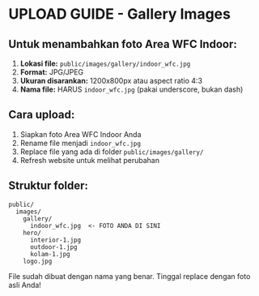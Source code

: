 # UPLOAD GUIDE - Gallery Images

## Untuk menambahkan foto Area WFC Indoor:

1. **Lokasi file:** `public/images/gallery/indoor_wfc.jpg`
2. **Format:** JPG/JPEG
3. **Ukuran disarankan:** 1200x800px atau aspect ratio 4:3
4. **Nama file:** HARUS `indoor_wfc.jpg` (pakai underscore, bukan dash)

## Cara upload:

1. Siapkan foto Area WFC Indoor Anda
2. Rename file menjadi `indoor_wfc.jpg`
3. Replace file yang ada di folder `public/images/gallery/`
4. Refresh website untuk melihat perubahan

## Struktur folder:

```
public/
  images/
    gallery/
      indoor_wfc.jpg  <- FOTO ANDA DI SINI
    hero/
      interior-1.jpg
      outdoor-1.jpg
      kolam-1.jpg
    logo.jpg
```

File sudah dibuat dengan nama yang benar. Tinggal replace dengan foto asli Anda!
